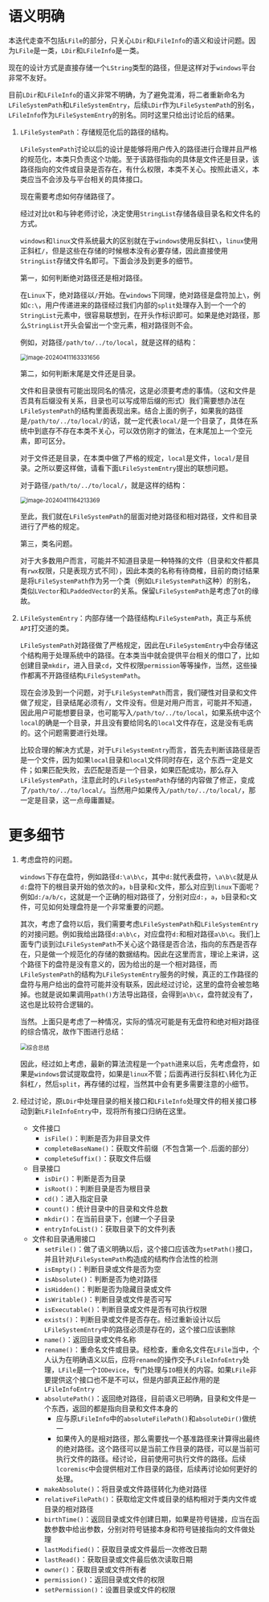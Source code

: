 # 语义明确

本迭代走查不包括`LFile`的部分，只关心`LDir`和`LFileInfo`的语义和设计问题。因为`LFile`是一类，`LDir`和`LFileInfo`是一类。

现在的设计方式是直接存储一个`LString`类型的路径，但是这样对于`windows`平台非常不友好。

目前`LDir`和`LFileInfo`的语义非常不明确，为了避免混淆，将二者重新命名为`LFileSystemPath`和`LFileSystemEntry`，后续`LDir`作为`LFileSystemPath`的别名，`LFileInfo`作为`LFileSystemEntry`的别名。同时这里只给出讨论后的结果。

1. `LFileSystemPath`：存储规范化后的路径的结构。

   `LFileSystemPath`讨论以后的设计是能够将用户传入的路径进行合理并且严格的规范化，本类只负责这个功能。至于该路径指向的具体是文件还是目录，该路径指向的文件或目录是否存在，有什么权限，本类不关心。按照此语义，本类应当不会涉及与平台相关的具体接口。

   现在需要考虑如何存储路径了。

   经过对比`Qt`和与钟老师讨论，决定使用`StringList`存储各级目录名和文件名的方式。

   `windows`和`linux`文件系统最大的区别就在于`windows`使用反斜杠`\`，`linux`使用正斜杠`/`，但是这些在存储的时候根本没有必要存储，因此直接使用`StringList`存储文件名即可。下面会涉及到更多的细节。

   第一，如何判断绝对路径还是相对路径。

   在`Linux`下，绝对路径以`/`开始。在`windows`下同理，绝对路径是盘符加上`\`，例如`c:\`，用户传递进来的路径经过我们内部的`split`处理存入到一个一个的`StringList`元素中，很容易联想到，在开头作标识即可。如果是绝对路径，那么`StringList`开头会留出一个空元素，相对路径则不会。

   例如，对路径`/path/to/../to/local`，就是这样的结构：

   <img src="https://img-blog.csdnimg.cn/direct/cf95a44c1cf04e75941f8a6141d03e16.png" alt="image-20240411163331656" style="zoom: 80%;" />

   第二，如何判断末尾是文件还是目录。

   文件和目录很有可能出现同名的情况，这是必须要考虑的事情。（这和文件是否具有后缀没有关系，目录也可以写成带后缀的形式）我们需要想办法在`LFileSystemPath`的结构里面表现出来。结合上面的例子，如果我的路径是`/path/to/../to/local/`的话，就一定代表`local/`是一个目录了，具体在系统中到底存不存在本类不关心，可以效仿刚才的做法，在末尾加上一个空元素，即可区分。

   对于文件还是目录，在本类中做了严格的规定，`local`是文件，`local/`是目录。之所以要这样做，请看下面`LFileSystemEntry`提出的联想问题。

   对于路径`/path/to/../to/local/`，就是这样的结构：

   <img src="https://img-blog.csdnimg.cn/direct/dba84a78265e43639c1543f530ffdf85.png" alt="image-20240411164213369" style="zoom:80%;" />

   至此，我们就在`LFileSystemPath`的层面对绝对路径和相对路径，文件和目录进行了严格的规定。

   第三，类名问题。

   对于大多数用户而言，可能并不知道目录是一种特殊的文件（目录和文件都具有`rwx`权限，只是表现方式不同），因此本类的名称有待商榷，目前的商讨结果是将`LFileSystemPath`作为另一个类（例如`LFileSystemPath`这种）的别名，类似`LVector`和`LPaddedVector`的关系。保留`LFileSystemPath`是考虑了`Qt`的缘故。

2. `LFileSystemEntry`：内部存储一个路径结构`LFileSystemPath`，真正与系统`API`打交道的类。

   `LFileSystemPath`对路径做了严格规定，因此在`LFileSystemEntry`中会存储这个结构用于处理系统中的路径。在本类当中就会提供平台相关的借口了，比如创建目录`mkdir`，进入目录`cd`，文件权限`permission`等等操作，当然，这些操作都离不开路径结构`LFileSystemPath`。

   现在会涉及到一个问题，对于`LFileSystemPath`而言，我们硬性对目录和文件做了规定，目录结尾必须有`/`，文件没有。但是对用户而言，可能并不知道，因此用户可能想要目录，也可能写入`/path/to/../to/local`，如果系统中这个`local`的确是一个目录，并且没有要给同名的`local`文件存在，这是没有毛病的。这个问题需要进行处理。

   比较合理的解决方式是，对于`LFileSystemEntry`而言，首先去判断该路径是否是一个文件，因为如果`local`目录和`local`文件同时存在，这个东西一定是文件；如果匹配失败，去匹配是否是一个目录，如果匹配成功，那么存入`LFileSystemPath`，注意此时的`LFileSystemPath`存储的内容做了修正，变成了`/path/to/../to/local/`。当然用户如果传入`/path/to/../to/local/`，那一定是目录，这一点毋庸置疑。

# 更多细节

1. 考虑盘符的问题。

   `windows`下存在盘符，例如路径`d:\a\b\c`，其中`d:`就代表盘符，`\a\b\c`就是从`d:`盘符下的根目录开始的依次的`a`，`b`目录和`c`文件，那么对应到`linux`下面呢？例如`d:/a/b/c`，这就是一个正确的相对路径了，分别对应`d:`，`a`，`b`目录和`c`文件，可见如何处理盘符是一个非常重要的问题。

   其次，考虑了盘符以后，我们需要考虑`LFileSystemPath`和`LFileSystemEntry`的对接问题。例如我给出路径`d:a\b\c`，对应盘符`d:`和相对路径`a\b\c`。我们上面专门谈到过`LFileSystemPath`不关心这个路径是否合法，指向的东西是否存在，只是做一个规范化的存储的数据结构。因此在这里而言，理论上来讲，这个路径下的盘符是没有意义的，因为给出的是一个相对路径，而`LFileSystemPath`的结构为`LFileSystemEntry`服务的时候，真正的工作路径的盘符与用户给出的盘符可能并没有联系，因此经过讨论，这里的盘符会被忽略掉。也就是说如果调用`path()`方法导出路径，会得到`a\b\c`，盘符就没有了，这也是比较符合逻辑的。

   当然。上面只是考虑了一种情况，实际的情况可能是有无盘符和绝对相对路径的综合情况，故作下图进行总结：

   <img src="https://img-blog.csdnimg.cn/direct/2a60ae10f08742ef8b35f207c79245db.png" alt="综合总结" style="zoom:80%;" />

   因此，经过如上考虑，最新的算法流程是一个`path`进来以后，先考虑盘符，如果是`windows`尝试提取盘符，如果是`linux`不管；后面再进行反斜杠`\`转化为正斜杠`/`，然后`split`，再存储的过程，当然其中会有更多需要注意的小细节。

2. 经过讨论，原`LDir`中处理目录的相关接口和`LFileInfo`处理文件的相关接口移动到新`LFileInfoEntry`中，现将所有接口归纳在这里。

   - 文件接口
     - `isFile()`：判断是否为非目录文件
     - `completeBaseName()`：获取文件前缀（不包含第一个`.`后面的部分）
     - `completeSuffix()`：获取文件后缀
   - 目录接口
     - `isDir()`：判断是否为目录
     - `isRoot()`：判断目录是否为根目录
     - `cd()`：进入指定目录
     - `count()`：统计目录中的目录和文件总数
     - `mkdir()`：在当前目录下，创建一个子目录
     - `entryInfoList()`：获取目录下的文件列表
   - 文件和目录通用接口
     - `setFile()`：做了语义明确以后，这个接口应该改为`setPath()`接口，并且针对`LFileSystemPath`构造成的结构作合法性的检测
     - `isEmpty()`：判断目录或文件是否为空
     - `isAbsolute()`：判断是否为绝对路径
     - `isHidden()`：判断是否为隐藏目录或文件
     - `isWritable()`：判断目录或文件是否可写
     - `isExecutable()`：判断目录或文件是否有可执行权限
     - `exists()`：判断目录或文件是否存在。经过重新设计以后`LFileSystemEntry`中的路径必须是存在的，这个接口应该删除
     - `name()`：返回目录或文件名称
     - `rename()`：重命名文件或目录。经检查，重命名文件在`LFile`当中，个人认为在明确语义以后，应将`rename`的操作交予`LFileInfoEntry`处理，`LFile`是一个`IODevice`，专门处理与`IO`相关的内容。如果`LFile`非要提供这个接口也不是不可以，但是内部真正起作用的是`LFileInfoEntry`
     - `absolutePath()`：返回绝对路径，目前语义已明确，目录和文件是一个东西，返回的都是指向目录和文件本身的
       - 应与原`LFileInfo`中的`absoluteFilePath()`和`absoluteDir()`做统一
       - 如果传入的是相对路径，那么需要找一个基准路径来计算得出最终的绝对路径。这个路径可以是当前工作目录的路径，可以是当前可执行文件的路径。经讨论，目前使用可执行文件的路径。后续`lcoremisc`中会提供相对工作目录的路径，后续再讨论如何更好的处理。
     - `makeAbsolute()`：将目录或文件路径转化为绝对路径
     - `relativeFilePath()`：获取给定文件或目录的结构相对于类内文件或目录的相对路径
     - `birthTime()`：返回目录或文件创建日期，如果是符号链接，应当在函数参数中给出参数，分别对符号链接本身和符号链接指向的文件做处理
     - `lastModified()`：获取目录或文件最后一次修改日期
     - `lastRead()`：获取目录或文件最后依次读取日期
     - `owner()`：获取目录或文件所有者
     - `permission()`：返回目录或文件的权限
     - `setPermission()`：设置目录或文件的权限


